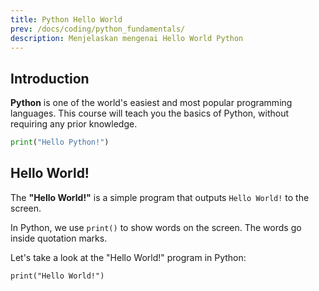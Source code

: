```yaml
---
title: Python Hello World
prev: /docs/coding/python_fundamentals/
description: Menjelaskan mengenai Hello World Python
---
```



## Introduction

**Python** is one of the world's easiest and most popular programming languages. This course will teach you the basics of Python, without requiring any prior knowledge.

```python {filename="hello.py"}
print("Hello Python!")
```

## Hello World!

The **"Hello World!"** is a simple program that outputs `Hello World!` to the screen.

In Python, we use `print()` to show words on the screen. The words go inside quotation marks.

Let's take a look at the "Hello World!" program in Python:

`print("Hello World!")`

